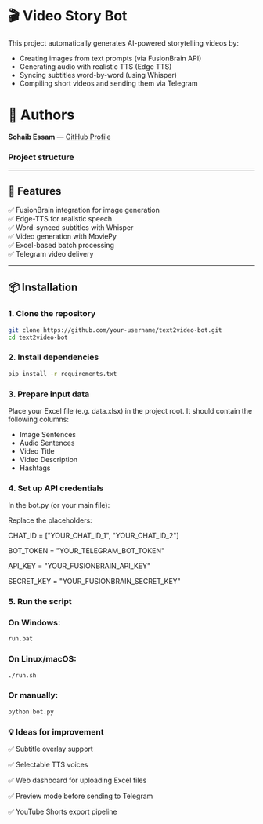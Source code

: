 # 🎬 Video Story Bot

This project automatically generates AI-powered storytelling videos by:
- Creating images from text prompts (via FusionBrain API)
- Generating audio with realistic TTS (Edge TTS)
- Syncing subtitles word-by-word (using Whisper)
- Compiling short videos and sending them via Telegram

# 🤝 Authors
**Sohaib Essam** — [GitHub Profile](https://github.com/Sohaib010) 

### Project structure
---

## 🔧 Features

✅ FusionBrain integration for image generation  
✅ Edge-TTS for realistic speech  
✅ Word-synced subtitles with Whisper  
✅ Video generation with MoviePy  
✅ Excel-based batch processing  
✅ Telegram video delivery

---

## 📦 Installation

### 1. Clone the repository

```bash
git clone https://github.com/your-username/text2video-bot.git
cd text2video-bot


```

### 2. Install dependencies

```bash
pip install -r requirements.txt

```
### 3. Prepare input data
Place your Excel file (e.g. data.xlsx) in the project root. It should contain the following columns:

- Image Sentences
- Audio Sentences
- Video Title
- Video Description
- Hashtags

### 4. Set up API credentials
In the bot.py (or your main file):

Replace the placeholders:

CHAT_ID = ["YOUR_CHAT_ID_1", "YOUR_CHAT_ID_2"]

BOT_TOKEN = "YOUR_TELEGRAM_BOT_TOKEN"

API_KEY = "YOUR_FUSIONBRAIN_API_KEY"

SECRET_KEY = "YOUR_FUSIONBRAIN_SECRET_KEY"

### 5. Run the script

### On Windows:
```bash
run.bat
```
### On Linux/macOS:
```bash
./run.sh
```
### Or manually:
```bash
python bot.py
```
### 💡 Ideas for improvement

✅ Subtitle overlay support

✅ Selectable TTS voices

✅ Web dashboard for uploading Excel files

✅ Preview mode before sending to Telegram

✅ YouTube Shorts export pipeline
